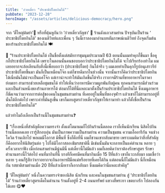 ```yaml
---
title: 'ก๋วยเตี๋ยว "ประชาธิปไตยกินได้"'
pubDate: "2023-12-28"
heroImage: "/assets/articles/delicious-democracy/hero.png"
---
```


จาก ‘ตี๋ใหญ่ต้มยำ’🍜 หรือที่คุ้นหูกันว่า ‘ก๋วยเตี๋ยวกัญชา’ 🌿 ร้านดังแถวสามย่าน ปัจจุบันเป็นร้าน ‘ ประชาธิปไตยกินได้’ ของเนติวิทย์และเพื่อน ๆ วันนี้เราลองมาอ่านบทสัมภาษณ์เนติวิทย์ ถึงจุดเริ่มต้นของร้านประชาธิปไตยกินได้ 🍽️

💬 “ร้านประชาธิปไตยกินได้ เป็นชื่อตั้งแต่สมัยการชุมนุมประมาณปี 63 ตอนนั้นผมทำคุกกี้ขึ้นมา ชื่อคุุกกี้ประชาธิปไตยกินได้ เพราะในตอนนั้นคนชอบบอกว่าประชาธิปไตยกินไม่ได้ จะไปเรียกร้องทำไม ผมเลยอยากจะล้อเลียนกับสิ่งนี้เพื่อบอกว่า (ประชาธิปไตย) กินได้จริง ๆ ผมเลยทำเป็นคุกกี้รูปอนุเสาวรีย์ประชาธิปไตยขึ้นมา มันก็เป็นเหมือนโจ๊ก แต่ก็ขายดีมากในช่วงนั้น จากนั้นเราก็คิดว่าประชาธิปไตยกินได้เนี่ยมันไม่น่าจะเป็นแค่โจ๊ก แต่เราน่าจะทำให้มันเกิดขึ้นได้จริง เราอาจมีร้านที่ขายอาหารในราคาย่อมเยา สามารถช่วยเหลือชุมชนได้ ทำให้เห็นว่าอาหารมีความผูกพันกับผู้คน ทุกคนสามารถมีส่วนร่วมและเป็นส่วนหนึ่งของร้านอาหารได้ ต่อมาก็ได้ที่นี่แหละมาตั้งเป็นร้านประชาธิปไตยกินได้ ซึ่งเมนูอาหารก็ชัดเจนว่ามาจากการต่อสู้ของคนในชุมชนสามย่าน ที่เคยอยู่ในพื้นที่ของจุฬาฯ แล้วเขาก็ไม่สามารถอยู่ที่นั่นได้อีกต่อไป เพราะค่าที่มันสูงขึ้น เขาก็มอบสูตรก๋วยเตี๋ยวกัญชาให้เรามาทำ แล้วก็ตั้งชื่อเป็นร้านประชาธิปไตยกินได้”

แล้วทำไมถึงเลือกเป็นร้านนี้ในชุมชนสามย่าน❓

💬 “เรื่องหนึ่งที่สำคัญคือความทรงจำ ตั้งแต่โตมาผมก็ไปกินร้านนี้ตลอด เราก็เห็นนักเรียน นิสิตไปกินร้านนี้ตลอดเลย เรารู้สึกอบอุ่น มันเป็นภาพความเป็นสามย่าน ความเป็นชุมชน ความเอื้ออารีกัน จนช่วงโควิด ร้านเลิกไป พอผมมีโอกาส มีพื้นที่ ซึ่งก็คือที่นี่ ผมก็ชวนเขากลับมาขาย เพราะผมคิดว่าสิ่งที่สำคัญก็คืออยากให้นิสิตรุ่นต่อ ๆ ไปได้มีโอกาสลองชิมรสชาตินี้ มิเช่นนั้นมันจะกลายเป็นแค่ตำนาน หลาย ๆ ครั้งเวลาเราฟัง เมื่อก่อนสามย่านมีนู่นมีนี่ แต่เดี๋ยวนี้ไม่มีแล้ว ผมก็เลยคิดว่าเราต้องรักษาสูตร รักษาตำนานตรงนี้ไว้ต่อไป คนที่มากินที่นี่ บางทีก็เคยมีคนที่มากินเมื่อ 15 ปีที่แล้ว เขาก็แวะกลับมา ผมเชื่อว่าหลาย ๆ คนก็รู้สึกว่าเราอยากจะกินอาหารฝีมือแม่หรือยายที่เคยได้กิน แต่ตอนนี้ก็ไม่มีแล้ว นี่ก็เหมือนกัน รสชาติสามย่านเมื่อ 20 ปีที่แล้วเนี่ยเราก็เอากลับมา ซึ่งผมคิดว่านี่แหละสำคัญ”

🍜 ‘ตี๋ใหญ่ต้มยำ’ หนึ่งในความทรงจำของนิสิต นักเรียน และคนในชุมชนสามย่าน สู่ ‘ประชาธิปไตยกินได้’ ร้านก๋วยเตี๋ยวสูตรเด็ดในตำนาน ร้านตั้งอยู่ที่ 2-4 ถนนทรัพย์ แขวงสี่พระยา เขตบางรัก ไปลองกันได้เลย 😋❤️
